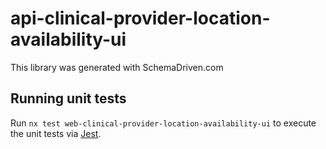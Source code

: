
# api-clinical-provider-location-availability-ui

This library was generated with SchemaDriven.com

## Running unit tests

Run `nx test web-clinical-provider-location-availability-ui` to execute the unit tests via [Jest](https://jestjs.io).

